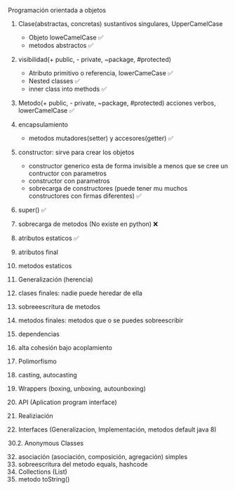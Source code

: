 Programación orientada a objetos

1. Clase(abstractas, concretas) sustantivos singulares, UpperCamelCase
    - Objeto loweCamelCase ✅
    - metodos abstractos ✅
2. visibilidad(+ public, - private, ~package, #protected)
    - Atributo primitivo o referencia, lowerCameCase ✅
    - Nested classes ✅
    - inner class into methods ✅
3. Metodo(+ public, - private, ~package, #protected) acciones verbos, lowerCamelCase ✅
4. encapsulamiento
    - metodos mutadores(setter) y accesores(getter) ✅
5. constructor: sirve para crear los objetos
    - constructor generico esta de forma invisible a menos que se cree un contructor con parametros
    - constructor con parametros
    - sobrecarga de constructores (puede tener mu muchos constructores con firmas diferentes) ✅
5. super() ✅
7. sobrecarga de metodos (No existe en python) ❌
8. atributos estaticos ✅

14. atributos final
15. metodos estaticos
16. Generalización (herencia)
17. clases finales: nadie puede heredar de ella
18. sobreeescritura de metodos

20. metodos finales: metodos que o se puedes sobreescribir
21. dependencias
22. alta cohesión bajo acoplamiento

24. Polimorfismo 
25. casting, autocasting 
26. Wrappers (boxing, unboxing, autounboxing)
27. API (Aplication program interface)
28. Realiziación
29. Interfaces (Generalizacion, Implementación, metodos default java 8)

30.2. Anonymous Classes

32. asociación (asociación, composición, agregación) simples
33. sobreescritura del metodo equals, hashcode
34. Collections (List)
35. metodo toString()